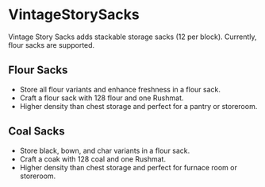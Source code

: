 # VintageStorySacks
Vintage Story Sacks adds stackable storage sacks (12 per block). Currently, flour sacks are supported.

## Flour Sacks
- Store all flour variants and enhance freshness in a flour sack.
- Craft a flour sack with 128 flour and one Rushmat.
- Higher density than chest storage and perfect for a pantry or storeroom.

## Coal Sacks
- Store black, bown, and char variants in a flour sack.
- Craft a coak with 128 coal and one Rushmat.
- Higher density than chest storage and perfect for furnace room or storeroom.